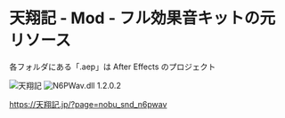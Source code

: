 # 天翔記 - Mod - フル効果音キットの元リソース

各フォルダにある「.aep」は After Effects のプロジェクト

![天翔記](https://img.shields.io/badge/天翔記-with_PK-6479ff.svg)
![N6PWav.dll 1.2.0.2](https://img.shields.io/badge/N6PWav.dll-1.2.0.2-6479ff.svg)

https://天翔記.jp/?page=nobu_snd_n6pwav